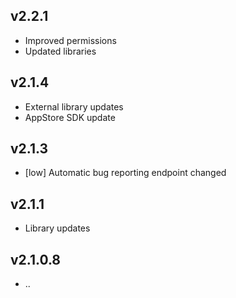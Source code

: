## v2.2.1
- Improved permissions
- Updated libraries


## v2.1.4
- External library updates
- AppStore SDK update

## v2.1.3

- [low] Automatic bug reporting endpoint changed

## v2.1.1

- Library updates

## v2.1.0.8

- ..